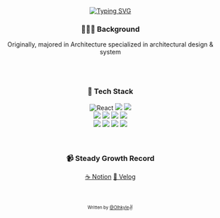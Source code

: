 

<div align="center"> 
  
<!--   ![Olhkyle's GitHub stats](https://github-readme-stats.vercel.app/api?username=olhkyle&show_icons=true&theme=dark#gh-dark-mode-only) -->
  [![Typing SVG](https://readme-typing-svg.herokuapp.com?font=Pacifico&color=%23909090&size=30&center=true&vCenter=true&height=150&lines=Hello+%E2%9C%8B+I'm+Kyle)](https://git.io/typing-svg)
  <br/>

  <h3>👷🏻‍♂ Background</h3>
  <p> Originally, majored in Architecture specialized in architectural design & system</p>

  
  <br/>
  <br/>
    

  <h3> 🔭 Tech Stack </h3>
  <div align="center">
    <img alt="React" src="https://img.shields.io/badge/React-000?style=for-the-badge&logo=react&logoColor=61DAFB"/> 
    <img src="https://img.shields.io/badge/-JavaScript-black?style=for-the-badge&logo=javascript"/>
    <img src="https://img.shields.io/badge/-TypeScript-black?style=for-the-badge&logo=typescript"/> 
    <br/>
    <img src="https://img.shields.io/badge/Redux Toolkit-black?style=for-the-badge&logo=redux&logoColor=white"/>
    <img src="https://img.shields.io/badge/Recoil-black?style=for-the-badge&logo=react&logoColor=61DAFB"/> 
    <img src="https://img.shields.io/badge/-React%20Query-black?style=for-the-badge&logo=react%20query&logoColor=ff4154"/> 
    <img src="https://img.shields.io/badge/-Node.js-black?style=for-the-badge&logo=Node.js"/> 
    <br/>
    <img src="https://img.shields.io/badge/TailwindCSS-%2338B2AC.svg?style=for-the-badge&logo=tailwind-css&logoColor=white"/> 
    <img src="https://img.shields.io/badge/Styled--Components/Emotion-DB7093?style=for-the-badge&logo=styled-components&logoColor=white"/> 
    <img src="https://img.shields.io/badge/SASS-hotpink.svg?style=for-the-badge&logo=SASS&logoColor=white"/>
    <img src="https://img.shields.io/badge/Figma-F24E1E?style=for-the-badge&logo=figma&logoColor=white"/> 
  </div>

  <br/>
  <br/> 

  <h3>📹 Steady Growth Record</h3>
  <div>
    <a href="https://smooth-rain-4fc.notion.site/Study-Project-Record-bc67300f84ca4d5ba07adc28f905e6f6?pvs=4">☕️ Notion</a>
  <a href="https://velog.io/@defaultkyle/series">🎾 Velog</a>
  </div>

  <br/>
  <br/>
  
 <sub><sup>Written by <a href="https://olhkyle.me">@Olhkyle</a></sup></sub><small>✌</small>

</div>
